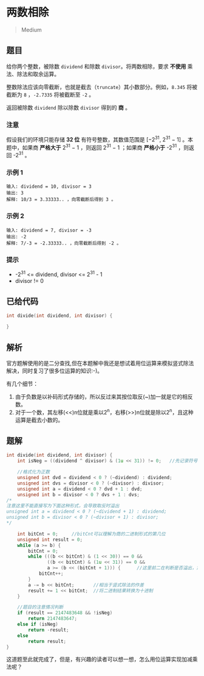 # 两数相除

> Medium

## 题目

给你两个整数，被除数 `dividend` 和除数 `divisor`。将两数相除，要求 **不使用** 乘法、除法和取余运算。

整数除法应该向零截断，也就是截去（`truncate`）其小数部分。例如，`8.345` 将被截断为 `8` ，`-2.7335` 将被截断至 `-2` 。

返回被除数 `dividend` 除以除数 `divisor` 得到的 **商** 。

### 注意

假设我们的环境只能存储 **32 位** 有符号整数，其数值范围是 [−2<sup>31</sup>,  2<sup>31</sup> − 1] 。本题中，如果商 **严格大于** 2<sup>31</sup> − 1 ，则返回 2<sup>31</sup> − 1 ；如果商 **严格小于** -2<sup>31</sup> ，则返回 -2<sup>31</sup> 。

### 示例 1

```
输入: dividend = 10, divisor = 3
输出: 3
解释: 10/3 = 3.33333.. ，向零截断后得到 3 。
```

### 示例 2

```
输入: dividend = 7, divisor = -3
输出: -2
解释: 7/-3 = -2.33333.. ，向零截断后得到 -2 。
```

### 提示

- -2<sup>31</sup> <= dividend, divisor <= 2<sup>31</sup> - 1
- divisor != 0

## 已给代码

```c
int divide(int dividend, int divisor) {

}
```

## 解析

官方题解使用的是二分查找,但在本题解中我还是想试着用位运算来模拟竖式除法解决，同时复习了很多位运算的知识:-)。

有几个细节：
1. 由于负数是以补码形式存储的，所以反过来其按位取反(~)加一就是它的相反数。
2. 对于一个数，其左移(<<)n位就是乘以2<sup>n</sup>，右移(>>)n位就是除以2<sup>n</sup>，且这种运算是截去小数的。

## 题解

```c
int divide(int dividend, int divisor) {
    int isNeg = ((dividend ^ divisor) & (1u << 31)) != 0;   //先记录符号信息，当然，在两个数异号的时候

    //格式化为正数
    unsigned int dvd = dividend < 0 ? (~dividend) : dividend;
    unsigned int dvs = divisor < 0 ? (~divisor) : divisor;
    unsigned int a = dividend < 0 ? dvd + 1 : dvd;
    unsigned int b = divisor < 0 ? dvs + 1 : dvs;
/*
注意这里不能直接写为下面这种形式，会导致取反时溢出
unsigned int a = dividend < 0 ? (~dividend + 1) : dividend;
unsigned int b = divisor < 0 ? (~divisor + 1) : divisor;
*/

    int bitCnt = 0;     //bitCnt可以理解为商的二进制形式的第几位
    unsigned int result = 0;
    while (a >= b) {
        bitCnt = 0;
        while (((b << bitCnt) & (1 << 30)) == 0 &&
               ((b << bitCnt) & (1u << 31)) == 0 && 
               a >= (b << (bitCnt + 1))) {      //这里前二在判断是否溢出，第三个条件相当于竖式除法中商的每一位乘以除数不大于被除数的判断
            bitCnt++;
        }
        a -= b << bitCnt;       //相当于竖式除法的作差
        result += 1 << bitCnt;  //将二进制结果转换为十进制
    }

    //题目的注意情况判断
    if (result == 2147483648 && !isNeg)
        return 2147483647;
    else if (isNeg)
        return -result;
    else
        return result;
}
```
这道题至此就完成了，但是，有兴趣的读者可以想一想，怎么用位运算实现加减乘法呢？

